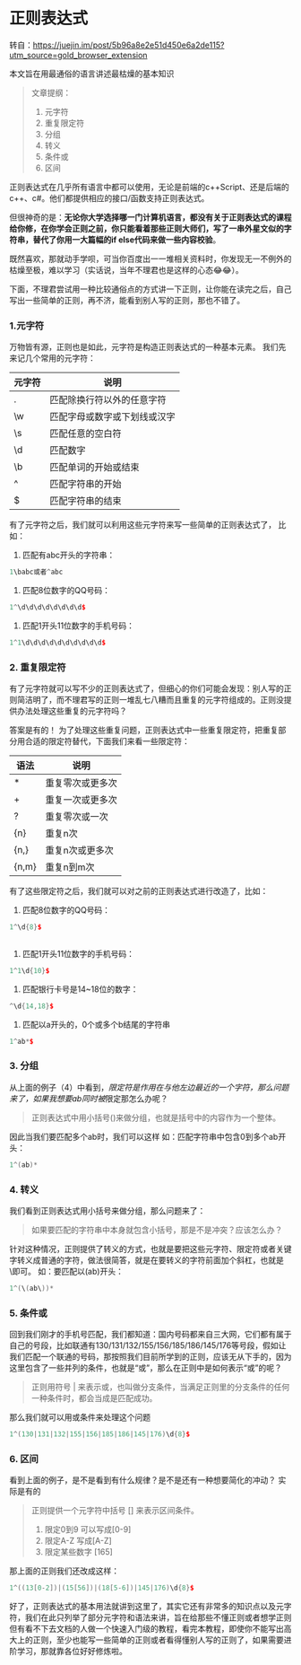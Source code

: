 # 正则表达式

转自：https://juejin.im/post/5b96a8e2e51d450e6a2de115?utm_source=gold_browser_extension



本文旨在用最通俗的语言讲述最枯燥的基本知识

> 文章提纲：
>
> 1. 元字符
> 2. 重复限定符
> 3. 分组
> 4. 转义
> 5. 条件或
> 6. 区间

正则表达式在几乎所有语言中都可以使用，无论是前端的c++Script、还是后端的c++、c#。他们都提供相应的接口/函数支持正则表达式。

但很神奇的是：**无论你大学选择哪一门计算机语言，都没有关于正则表达式的课程给你修，在你学会正则之前，你只能看着那些正则大师们，写了一串外星文似的字符串，替代了你用一大篇幅的if else代码来做一些内容校验**。

既然喜欢，那就动手学呗，可当你百度出一一堆相关资料时，你发现无一不例外的枯燥至极，难以学习（实话说，当年不理君也是这样的心态😂😂）。

下面，不理君尝试用一种比较通俗点的方式讲一下正则，让你能在读完之后，自己写出一些简单的正则，再不济，能看到别人写的正则，那也不错了。

### 1.元字符 

万物皆有源，正则也是如此，元字符是构造正则表达式的一种基本元素。
我们先来记几个常用的元字符：

| 元字符 | 说明                         |
| ------ | ---------------------------- |
| .      | 匹配除换行符以外的任意字符   |
| \w     | 匹配字母或数字或下划线或汉字 |
| \s     | 匹配任意的空白符             |
| \d     | 匹配数字                     |
| \b     | 匹配单词的开始或结束         |
| ^      | 匹配字符串的开始             |
| $      | 匹配字符串的结束             |

有了元字符之后，我们就可以利用这些元字符来写一些简单的正则表达式了，
比如：

1. 匹配有abc开头的字符串：

```C++
1\babc或者^abc 
```

1. 匹配8位数字的QQ号码：

```c++
1^\d\d\d\d\d\d\d\d$ 
```

1. 匹配1开头11位数字的手机号码：

```c++
1^1\d\d\d\d\d\d\d\d\d\d$ 
```

### 2. 重复限定符 

有了元字符就可以写不少的正则表达式了，但细心的你们可能会发现：别人写的正则简洁明了，而不理君写的正则一堆乱七八糟而且重复的元字符组成的。正则没提供办法处理这些重复的元字符吗？

答案是有的！
为了处理这些重复问题，正则表达式中一些重复限定符，把重复部分用合适的限定符替代，下面我们来看一些限定符：

| 语法  | 说明             |
| ----- | ---------------- |
| *     | 重复零次或更多次 |
| +     | 重复一次或更多次 |
| ?     | 重复零次或一次   |
| {n}   | 重复n次          |
| {n,}  | 重复n次或更多次  |
| {n,m} | 重复n到m次       |

有了这些限定符之后，我们就可以对之前的正则表达式进行改造了，比如：

1. 匹配8位数字的QQ号码：

```c++
1^\d{8}$
 
```

1. 匹配1开头11位数字的手机号码：

```c++
1^1\d{10}$ 
```

1. 匹配银行卡号是14~18位的数字：

```c++
^\d{14,18}$
```

1. 匹配以a开头的，0个或多个b结尾的字符串

```c++
1^ab*$
```

### 3. 分组 

从上面的例子（4）中看到，*限定符是作用在与他左边最近的一个字符，那么问题来了，如果我想要ab同时被*限定那怎么办呢？

> 正则表达式中用小括号()来做分组，也就是括号中的内容作为一个整体。

因此当我们要匹配多个ab时，我们可以这样
如：匹配字符串中包含0到多个ab开头：

```c++
1^(ab)*
```

### 4. 转义 

我们看到正则表达式用小括号来做分组，那么问题来了：

> 如果要匹配的字符串中本身就包含小括号，那是不是冲突？应该怎么办？

针对这种情况，正则提供了转义的方式，也就是要把这些元字符、限定符或者关键字转义成普通的字符，做法很简答，就是在要转义的字符前面加个斜杠，也就是\即可。
如：要匹配以(ab)开头：

```c++
1^(\(ab\))* 
```

### 5. 条件或 

回到我们刚才的手机号匹配，我们都知道：国内号码都来自三大网，它们都有属于自己的号段，比如联通有130/131/132/155/156/185/186/145/176等号段，假如让我们匹配一个联通的号码，那按照我们目前所学到的正则，应该无从下手的，因为这里包含了一些并列的条件，也就是“或”，那么在正则中是如何表示“或”的呢？

> 正则用符号 | 来表示或，也叫做分支条件，当满足正则里的分支条件的任何一种条件时，都会当成是匹配成功。

那么我们就可以用或条件来处理这个问题

```c++
1^(130|131|132|155|156|185|186|145|176)\d{8}$ 
```

### 6. 区间 

看到上面的例子，是不是看到有什么规律？是不是还有一种想要简化的冲动？
实际是有的

> 正则提供一个元字符中括号 [] 来表示区间条件。
>
> 1. 限定0到9 可以写成[0-9]
> 2. 限定A-Z 写成[A-Z]
> 3. 限定某些数字 [165]

那上面的正则我们还改成这样：

```c++
1^((13[0-2])|(15[56])|(18[5-6])|145|176)\d{8}$ 
```

好了，正则表达式的基本用法就讲到这里了，其实它还有非常多的知识点以及元字符，我们在此只列举了部分元字符和语法来讲，旨在给那些不懂正则或者想学正则但有看不下去文档的人做一个快速入门级的教程，看完本教程，即使你不能写出高大上的正则，至少也能写一些简单的正则或者看得懂别人写的正则了，如果需要进阶学习，那就靠各位好好修炼啦。